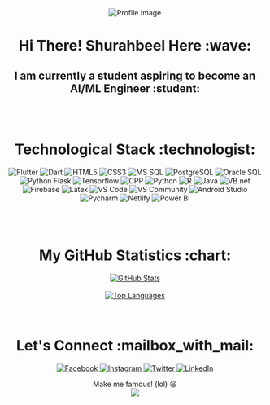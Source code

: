 <div align="center">
  <img src="https://github.com/justuravgcoder/PowerBI-Dashboard/assets/108054504/09871569-eb0e-4cfb-8eca-a12e00743c85" alt="Profile Image">
  <h1>Hi There! Shurahbeel Here :wave:</h1>
  <h2>I am currently a student aspiring to become an AI/ML Engineer :student:</h2>
  <br>
  <br>
  <h1>Technological Stack :technologist:</h1>
  <p>
    <img src="https://img.shields.io/badge/Flutter-%2302569B.svg?style=for-the-badge&logo=Flutter&logoColor=white" alt="Flutter">
    <img src="https://img.shields.io/badge/css3-%231572B6.svg?style=for-the-badge&logo=css3&logoColor=white" alt="Dart">
    <img src="https://img.shields.io/badge/html5-%23E34F26.svg?style=for-the-badge&logo=html5&logoColor=white" alt="HTML5">
    <img src="https://img.shields.io/badge/css3-%231572B6.svg?style=for-the-badge&logo=css3&logoColor=white" alt="CSS3">
    <img src="https://img.shields.io/badge/Microsoft%20SQL%20Server-CC2927?style=for-the-badge&logo=microsoft%20sql%20server&logoColor=white" alt="MS SQL">
    <img src="https://img.shields.io/badge/postgres-%23316192.svg?style=for-the-badge&logo=postgresql&logoColor=white" alt="PostgreSQL">
    <img src="https://img.shields.io/badge/Oracle-F80000?style=for-the-badge&logo=oracle&logoColor=white" alt="Oracle SQL">
    <img src="https://img.shields.io/badge/flask-%23000.svg?style=for-the-badge&logo=flask&logoColor=white" alt="Python Flask">
    <img src="https://img.shields.io/badge/TensorFlow-%23FF6F00.svg?style=for-the-badge&logo=TensorFlow&logoColor=white" alt="Tensorflow">
    <img src="https://img.shields.io/badge/c++-%2300599C.svg?style=for-the-badge&logo=c%2B%2B&logoColor=white" alt="CPP">
    <img src="https://img.shields.io/badge/python-3670A0?style=for-the-badge&logo=python&logoColor=ffdd54" alt="Python">
    <img src="https://img.shields.io/badge/r-%23276DC3.svg?style=for-the-badge&logo=r&logoColor=white" alt="R">
    <img src="https://img.shields.io/badge/java-%23ED8B00.svg?style=for-the-badge&logo=openjdk&logoColor=white" alt="Java">
    <img src="https://img.shields.io/badge/.NET-5C2D91?style=for-the-badge&logo=.net&logoColor=white" alt="VB.net">
    <img src="https://img.shields.io/badge/Firebase-039BE5?style=for-the-badge&logo=Firebase&logoColor=white" alt="Firebase">
    <img src="https://img.shields.io/badge/latex-%23008080.svg?style=for-the-badge&logo=latex&logoColor=white" alt="Latex">
    <img src="https://img.shields.io/badge/Visual%20Studio-5C2D91.svg?style=for-the-badge&logo=visual-studio&logoColor=white" alt="VS Code">
    <img src="https://img.shields.io/badge/Visual%20Studio%20Code-0078d7.svg?style=for-the-badge&logo=visual-studio-code&logoColor=white" alt="VS Community">
    <img src="https://img.shields.io/badge/Android%20Studio-3DDC84.svg?style=for-the-badge&logo=android-studio&logoColor=white" alt="Android Studio">
    <img src="https://img.shields.io/badge/pycharm-143?style=for-the-badge&logo=pycharm&logoColor=black&color=black&labelColor=green" alt="Pycharm">
    <img src="https://img.shields.io/badge/netlify-%23000000.svg?style=for-the-badge&logo=netlify&logoColor=#00C7B7" alt="Netlify">
    <img src="https://img.shields.io/badge/power_bi-F2C811?style=for-the-badge&logo=powerbi&logoColor=black" alt="Power BI">
  </p>
    <br>
  <br>
   <h1>My GitHub Statistics :chart:</h1>
  <div>
    <a href="https://github.com/justuravgcoder/">
      <img src="https://github-readme-stats.vercel.app/api?username=justuravgcoder" alt="GitHub Stats">
    </a>
    <br>
    <br>
    <div>
    <a href="https://github.com/justuravgcoder/">
      <img src="https://github-readme-stats.vercel.app/api/top-langs/?username=justuravgcoder&layout=compact" alt="Top Languages">
    </a>
    </div>
  </div>
<br>
<br>
  <h1>Let's Connect :mailbox_with_mail:</h1>
  <p>
    <!-- Social Media Icons -->
    <a href="https://www.facebook.com/profile.php?id=100008757842983">
      <img src="https://img.shields.io/badge/facebook-%231877F2.svg?style=for-the-badge&logo=facebook&logoColor=white" alt="Facebook">
    </a>
    <a href="https://www.instagram.com/shurahbeel_peerzada/">
      <img src="https://img.shields.io/badge/instagram-%23E4405F.svg?style=for-the-badge&logo=instagram&logoColor=white" alt="Instagram">
    </a>
    <a href="https://twitter.com/yourusername">
      <img src="https://img.shields.io/badge/twitter-%231DA1F2.svg?style=for-the-badge&logo=twitter&logoColor=white" alt="Twitter">
    </a>
    <a href="https://www.linkedin.com/in/shurahbeel-peerzada-69676424b/">
      <img src="https://img.shields.io/badge/linkedin-%230077B5.svg?style=for-the-badge&logo=linkedin&logoColor=white" alt="LinkedIn">
    </a>
  </p>
  Make me famous! (lol) 😆<br>
  <img src="https://profile-counter.glitch.me/justuravgcoder/count.svg" />
</div>
</div>


